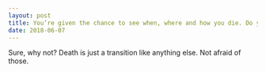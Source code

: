 ```yaml
---
layout: post
title: You’re given the chance to see when, where and how you die. Do you accept it? Why or why not?
date: 2018-06-07
---
```


<p>Sure, why not? Death is just a transition like anything else. Not afraid of those.</p>

